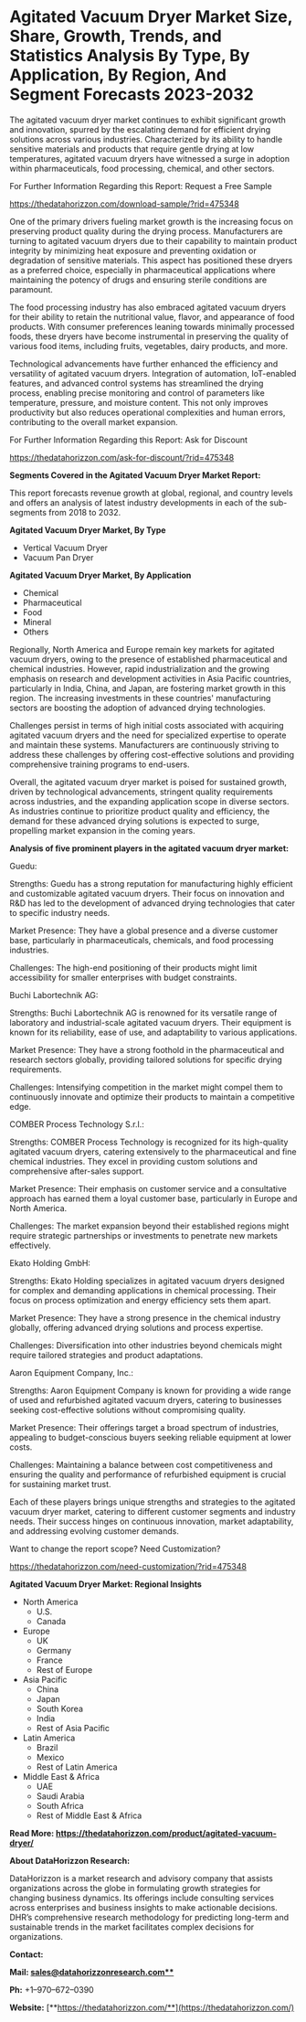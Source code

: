﻿
# **Agitated Vacuum Dryer Market Size, Share, Growth, Trends, and Statistics Analysis By Type, By Application, By Region, And Segment Forecasts 2023-2032**
The agitated vacuum dryer market continues to exhibit significant growth and innovation, spurred by the escalating demand for efficient drying solutions across various industries. Characterized by its ability to handle sensitive materials and products that require gentle drying at low temperatures, agitated vacuum dryers have witnessed a surge in adoption within pharmaceuticals, food processing, chemical, and other sectors.

For Further Information Regarding this Report: Request a Free Sample

<https://thedatahorizzon.com/download-sample/?rid=475348>

One of the primary drivers fueling market growth is the increasing focus on preserving product quality during the drying process. Manufacturers are turning to agitated vacuum dryers due to their capability to maintain product integrity by minimizing heat exposure and preventing oxidation or degradation of sensitive materials. This aspect has positioned these dryers as a preferred choice, especially in pharmaceutical applications where maintaining the potency of drugs and ensuring sterile conditions are paramount.

The food processing industry has also embraced agitated vacuum dryers for their ability to retain the nutritional value, flavor, and appearance of food products. With consumer preferences leaning towards minimally processed foods, these dryers have become instrumental in preserving the quality of various food items, including fruits, vegetables, dairy products, and more.

Technological advancements have further enhanced the efficiency and versatility of agitated vacuum dryers. Integration of automation, IoT-enabled features, and advanced control systems has streamlined the drying process, enabling precise monitoring and control of parameters like temperature, pressure, and moisture content. This not only improves productivity but also reduces operational complexities and human errors, contributing to the overall market expansion.

For Further Information Regarding this Report: Ask for Discount

<https://thedatahorizzon.com/ask-for-discount/?rid=475348>



**Segments Covered in the Agitated Vacuum Dryer Market Report:**

This report forecasts revenue growth at global, regional, and country levels and offers an analysis of latest industry developments in each of the sub-segments from 2018 to 2032.

**Agitated Vacuum Dryer Market, By Type**

- Vertical Vacuum Dryer
- Vacuum Pan Dryer

**Agitated Vacuum Dryer Market, By Application**

- Chemical
- Pharmaceutical
- Food
- Mineral
- Others

Regionally, North America and Europe remain key markets for agitated vacuum dryers, owing to the presence of established pharmaceutical and chemical industries. However, rapid industrialization and the growing emphasis on research and development activities in Asia Pacific countries, particularly in India, China, and Japan, are fostering market growth in this region. The increasing investments in these countries' manufacturing sectors are boosting the adoption of advanced drying technologies.

Challenges persist in terms of high initial costs associated with acquiring agitated vacuum dryers and the need for specialized expertise to operate and maintain these systems. Manufacturers are continuously striving to address these challenges by offering cost-effective solutions and providing comprehensive training programs to end-users.

Overall, the agitated vacuum dryer market is poised for sustained growth, driven by technological advancements, stringent quality requirements across industries, and the expanding application scope in diverse sectors. As industries continue to prioritize product quality and efficiency, the demand for these advanced drying solutions is expected to surge, propelling market expansion in the coming years.

**Analysis of five prominent players in the agitated vacuum dryer market:**

Guedu:

Strengths: Guedu has a strong reputation for manufacturing highly efficient and customizable agitated vacuum dryers. Their focus on innovation and R&D has led to the development of advanced drying technologies that cater to specific industry needs.

Market Presence: They have a global presence and a diverse customer base, particularly in pharmaceuticals, chemicals, and food processing industries.

Challenges: The high-end positioning of their products might limit accessibility for smaller enterprises with budget constraints.

Buchi Labortechnik AG:

Strengths: Buchi Labortechnik AG is renowned for its versatile range of laboratory and industrial-scale agitated vacuum dryers. Their equipment is known for its reliability, ease of use, and adaptability to various applications.

Market Presence: They have a strong foothold in the pharmaceutical and research sectors globally, providing tailored solutions for specific drying requirements.

Challenges: Intensifying competition in the market might compel them to continuously innovate and optimize their products to maintain a competitive edge.

COMBER Process Technology S.r.l.:

Strengths: COMBER Process Technology is recognized for its high-quality agitated vacuum dryers, catering extensively to the pharmaceutical and fine chemical industries. They excel in providing custom solutions and comprehensive after-sales support.

Market Presence: Their emphasis on customer service and a consultative approach has earned them a loyal customer base, particularly in Europe and North America.

Challenges: The market expansion beyond their established regions might require strategic partnerships or investments to penetrate new markets effectively.

Ekato Holding GmbH:

Strengths: Ekato Holding specializes in agitated vacuum dryers designed for complex and demanding applications in chemical processing. Their focus on process optimization and energy efficiency sets them apart.

Market Presence: They have a strong presence in the chemical industry globally, offering advanced drying solutions and process expertise.

Challenges: Diversification into other industries beyond chemicals might require tailored strategies and product adaptations.

Aaron Equipment Company, Inc.:

Strengths: Aaron Equipment Company is known for providing a wide range of used and refurbished agitated vacuum dryers, catering to businesses seeking cost-effective solutions without compromising quality.

Market Presence: Their offerings target a broad spectrum of industries, appealing to budget-conscious buyers seeking reliable equipment at lower costs.

Challenges: Maintaining a balance between cost competitiveness and ensuring the quality and performance of refurbished equipment is crucial for sustaining market trust.

Each of these players brings unique strengths and strategies to the agitated vacuum dryer market, catering to different customer segments and industry needs. Their success hinges on continuous innovation, market adaptability, and addressing evolving customer demands.

Want to change the report scope? Need Customization?

<https://thedatahorizzon.com/need-customization/?rid=475348>

**Agitated Vacuum Dryer Market: Regional Insights**

- North America
  - U.S.
  - Canada
- Europe
  - UK
  - Germany
  - France
  - Rest of Europe
- Asia Pacific
  - China
  - Japan
  - South Korea
  - India
  - Rest of Asia Pacific
- Latin America
  - Brazil
  - Mexico
  - Rest of Latin America
- Middle East & Africa
  - UAE
  - Saudi Arabia
  - South Africa
  - Rest of Middle East & Africa

**Read More: https://thedatahorizzon.com/product/agitated-vacuum-dryer/**

**About DataHorizzon Research:**

DataHorizzon is a market research and advisory company that assists organizations across the globe in formulating growth strategies for changing business dynamics. Its offerings include consulting services across enterprises and business insights to make actionable decisions. DHR’s comprehensive research methodology for predicting long-term and sustainable trends in the market facilitates complex decisions for organizations.

**Contact:**

**Mail: [sales@datahorizzonresearch.com**](mailto:sales@datahorizzonresearch.com)**

**Ph:** +1–970–672–0390

**Website:** [**https://thedatahorizzon.com/**](https://thedatahorizzon.com/)


